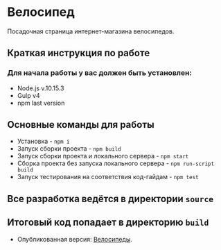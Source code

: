 # Велосипед
Посадочная страница интернет-магазина велосипедов.

## Краткая инструкция по работе
### Для начала работы у вас должен быть установлен:
* Node.js v.10.15.3
* Gulp v4
* npm last version
## Основные команды для работы
* Установка - `npm i`
* Запуск сборки проекта - `npm build`
* Запуск сборки проекта и локального сервера - `npm start`
* Сборка проекта без запуска локального сервера - `npm run-script build`
* Запуск тестирования на соответствия код-гайдам - `npm test`

## Все разработка ведётся в директории `source`
## Итоговый код попадает в директорию `build`

* Опубликованная версия: [Велосипеды](https://konovalov-as.github.io/bicycles/).